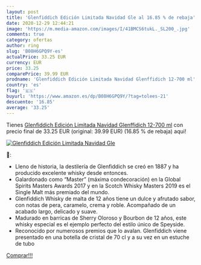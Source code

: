 ```yaml
---
layout: post
title: 'Glenfiddich Edición Limitada Navidad Gle al 16.85 % de rebaja'
date: 2020-12-29 12:44:21
image: 'https://m.media-amazon.com/images/I/41BMCS6tukL._SL200_.jpg'
comments: true
category: ofertas
author: ring
slug: 'B08H6GPQ9Y-es'
actualPrice: 33.25 EUR
currency: EUR
price: 33.25
comparePrice: 39.99 EUR
prodname: 'Glenfiddich Edición Limitada Navidad Glenffidich 12-700 ml'
country: 'es'
flag: '🇪🇸'
buyurl: 'https://www.amazon.es/dp/B08H6GPQ9Y/?tag=tolees-21'
descuento: '16.85'
average: '33.25'
---
```


Tienes [Glenfiddich Edición Limitada Navidad Glenffidich 12-700 ml](https://www.amazon.es/dp/B08H6GPQ9Y/?tag=tolees-21) con precio final de  33.25 EUR (original: 39.99 EUR) (16.85 %  de rebaja) aqui!

[![Glenfiddich Edición Limitada Navidad Gle](https://m.media-amazon.com/images/I/41BMCS6tukL._SL200_.jpg)](https://www.amazon.es/dp/B08H6GPQ9Y/?tag=tolees-21)

🔎:

- Lleno de historia, la destilería de Glenfiddich se creó en 1887 y ha producido excelente whisky desde entonces.
- Galardonado como “Master” (máxima condecoración) en la Global Spirits Masters Awards 2017 y en la Scotch Whisky Masters 2019 es el Single Malt más premiado del mundo.
- Glenfiddich Whisky de malta de 12 años tiene un dulce y afrutado sabor, con notas de pera, caramelo, crema y roble. Acompañado de un acabado largo, delicado y suave.
- Madurado en barricas de Sherry Oloroso y Bourbon de 12 años, este whisky especial es el ejemplo perfecto del estilo único de Speyside.
- Reconocido por numerosos premios que lo avalan. Glenfiddich viene presentado en una botella de cristal de 70 cl y a su vez en un estuche de tubo

[Comprar!!!](https://www.amazon.es/dp/B08H6GPQ9Y/?tag=tolees-21)
